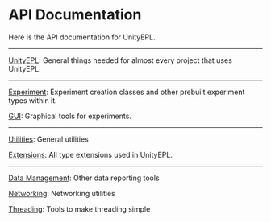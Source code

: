 # API Documentation

Here is the API documentation for UnityEPL.

---

[UnityEPL](UnityEPL.yml): General things needed for almost every project that uses UnityEPL.

---

[Experiment](UnityEPL.Experiment.yml): Experiment creation classes and other prebuilt experiment types within it.

[GUI](UnityEPL.GUI.yml): Graphical tools for experiments.

---

[Utilities](UnityEPL.Utilities.yml): General utilities

[Extensions](UnityEPL.Extensions.yml): All type extensions used in UnityEPL.

---

[Data Management](UnityEPL.DataManagement.yml): Other data reporting tools

[Networking](UnityEPL.Networking.yml): Networking utilities

[Threading](UnityEPL.Threading.yml): Tools to make threading simple

